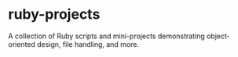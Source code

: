 # ruby-projects
A collection of Ruby scripts and mini-projects demonstrating object-oriented design, file handling, and more.
